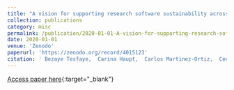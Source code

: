 ```yaml
---
title: "A vision for supporting research software sustainability across Europe and beyond"
collection: publications
category: misc
permalink: /publication/2020-01-01-A-vision-for-supporting-research-software-sustainability-across-Europe-and-beyond
date: 2020-01-01
venue: 'Zenodo'
paperurl: 'https://zenodo.org/record/4015123'
citation: ' Bezaye Tesfaye,  Carina Haupt,  Carlos Martinez-Ortiz,  Cees Hof,  Jan West,  Jose Lopez,  Martin Hammitzsch,  Neil Hong,  Pedro Príncipe,  Radovan Bast,  Stephan Druskat,  Yvonne Vermonden, &quot;A vision for supporting research software sustainability across Europe and beyond.&quot; Zenodo, 2020.'
---
```

[Access paper here](https://zenodo.org/record/4015123){:target="_blank"}
